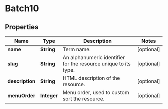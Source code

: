 

# Batch10


## Properties

Name | Type | Description | Notes
------------ | ------------- | ------------- | -------------
**name** | **String** | Term name. |  [optional]
**slug** | **String** | An alphanumeric identifier for the resource unique to its type. |  [optional]
**description** | **String** | HTML description of the resource. |  [optional]
**menuOrder** | **Integer** | Menu order, used to custom sort the resource. |  [optional]



